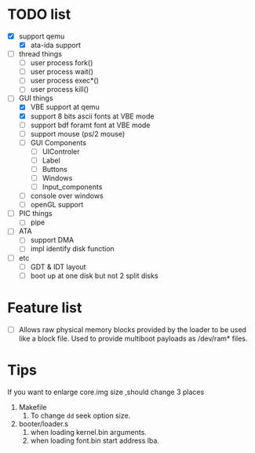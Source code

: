 # TODO list
- [x] support qemu
    - [x] ata-ida support

- [ ] thread things
    - [ ] user process fork()
  - [ ] user process wait()
  - [ ] user process exec*()
  - [ ] user process kill()

- [ ] GUI things
  - [x] VBE support at qemu
  - [x] support 8 bits ascii fonts at VBE mode 
  - [ ] support bdf foramt font at VBE mode
  - [ ] support mouse (ps/2 mouse)
  - [ ] GUI Components
    - [ ] UIControler
    - [ ] Label
    - [ ] Buttons
    - [ ] Windows
    - [ ] Input_components
  - [ ] console over windows
  - [ ] openGL support

- [ ] PIC things
    - [ ] pipe

- [ ] ATA
    - [ ] support DMA
  - [ ] impl identify disk function

- [ ] etc
  - [ ] GDT & IDT layout
  - [ ] boot up at one disk but not 2 split disks

# Feature list
 - [ ] Allows raw physical memory blocks provided by the loader to be used like a block file. Used to provide multiboot payloads as /dev/ram* files.


# Tips

If you want to enlarge core.img size ,should change 3 places
1. Makefile
   1. To change `dd` seek option size.
2. booter/loader.s
   1. when loading kernel.bin arguments.
   2. when loading font.bin start address lba.

